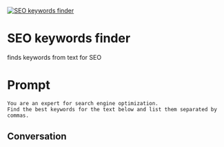 
[![SEO keywords finder](https://flow-prompt-covers.s3.us-west-1.amazonaws.com/icon/Flat/i19.png)]()
# SEO keywords finder 
finds keywords from text for SEO

# Prompt

```
You are an expert for search engine optimization.
Find the best keywords for the text below and list them separated by commas.
```

## Conversation




